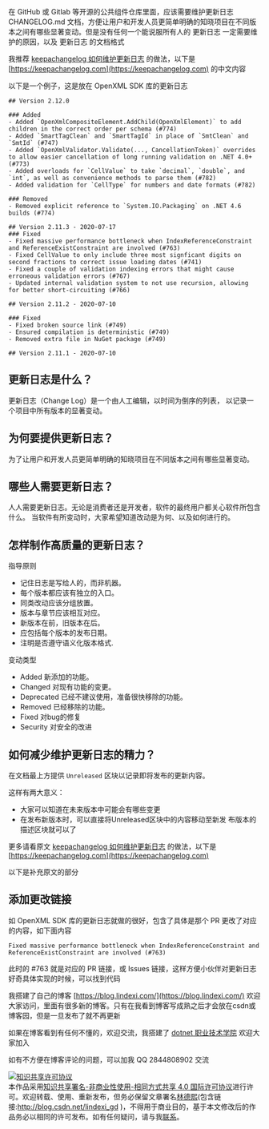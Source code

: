 
在 GitHub 或 Gitlab 等开源的公共组件仓库里面，应该需要维护更新日志 CHANGELOG.md 文档，方便让用户和开发人员更简单明确的知晓项目在不同版本之间有哪些显著变动。但是没有任何一个能说服所有人的 更新日志 一定需要维护的原因，以及 更新日志 的文档格式

<!--more-->


<!-- 发布 -->

我推荐 [keepachangelog 如何维护更新日志](https://keepachangelog.com/zh-CN/1.0.0/ ) 的做法，以下是 [https://keepachangelog.com](https://keepachangelog.com) 的中文内容

以下是一个例子，这是放在 OpenXML SDK 库的更新日志

```
## Version 2.12.0

### Added
- Added `OpenXmlCompositeElement.AddChild(OpenXmlElement)` to add children in the correct order per schema (#774)
- Added `SmartTagClean` and `SmartTagId` in place of `SmtClean` and `SmtId` (#747)
- Added `OpenXmlValidator.Validate(..., CancellationToken)` overrides to allow easier cancellation of long running validation on .NET 4.0+ (#773)
- Added overloads for `CellValue` to take `decimal`, `double`, and `int`, as well as convenience methods to parse them (#782)
- Added validation for `CellType` for numbers and date formats (#782)

### Removed
- Removed explicit reference to `System.IO.Packaging` on .NET 4.6 builds (#774)

## Version 2.11.3 - 2020-07-17
### Fixed
- Fixed massive performance bottleneck when IndexReferenceConstraint and ReferenceExistConstraint are involved (#763)
- Fixed CellValue to only include three most signficant digits on second fractions to correct issue loading dates (#741)
- Fixed a couple of validation indexing errors that might cause erroneous validation errors (#767)
- Updated internal validation system to not use recursion, allowing for better short-circuiting (#766)

## Version 2.11.2 - 2020-07-10

### Fixed
- Fixed broken source link (#749)
- Ensured compilation is deterministic (#749)
- Removed extra file in NuGet package (#749)

## Version 2.11.1 - 2020-07-10
```

## 更新日志是什么？

更新日志（Change Log）是一个由人工编辑，以时间为倒序的列表， 以记录一个项目中所有版本的显著变动。 

## 为何要提供更新日志？ 

为了让用户和开发人员更简单明确的知晓项目在不同版本之间有哪些显著变动。

## 哪些人需要更新日志？ 

人人需要更新日志。无论是消费者还是开发者，软件的最终用户都关心软件所包含什么。 当软件有所变动时，大家希望知道改动是为何、以及如何进行的。 

## 怎样制作高质量的更新日志？ 

指导原则

- 记住日志是写给人的，而非机器。
- 每个版本都应该有独立的入口。
- 同类改动应该分组放置。
- 版本与章节应该相互对应。
- 新版本在前，旧版本在后。
- 应包括每个版本的发布日期。
- 注明是否遵守语义化版本格式.

变动类型

- Added 新添加的功能。
- Changed 对现有功能的变更。
- Deprecated 已经不建议使用，准备很快移除的功能。
- Removed 已经移除的功能。
- Fixed 对bug的修复
- Security 对安全的改进

## 如何减少维护更新日志的精力？ 

 在文档最上方提供 `Unreleased` 区块以记录即将发布的更新内容。

这样有两大意义：

- 大家可以知道在未来版本中可能会有哪些变更
- 在发布新版本时，可以直接将Unreleased区块中的内容移动至新发 布版本的描述区块就可以了

更多请看原文 [keepachangelog 如何维护更新日志](https://keepachangelog.com/zh-CN/1.0.0/ ) 的做法，以下是 [https://keepachangelog.com](https://keepachangelog.com)

以下是补充原文的部分

## 添加更改链接

如 OpenXML SDK 库的更新日志就做的很好，包含了具体是那个 PR 更改了对应的内容，如下面内容

```
Fixed massive performance bottleneck when IndexReferenceConstraint and ReferenceExistConstraint are involved (#763)
```

此时的 #763 就是对应的 PR 链接，或 Issues 链接，这样方便小伙伴对更新日志好奇具体实现的时候，可以找到代码



我搭建了自己的博客 [https://blog.lindexi.com/](https://blog.lindexi.com/) 欢迎大家访问，里面有很多新的博客。只有在我看到博客写成熟之后才会放在csdn或博客园，但是一旦发布了就不再更新

如果在博客看到有任何不懂的，欢迎交流，我搭建了 [dotnet 职业技术学院](https://t.me/dotnet_campus) 欢迎大家加入

如有不方便在博客评论的问题，可以加我 QQ 2844808902 交流

<a rel="license" href="http://creativecommons.org/licenses/by-nc-sa/4.0/"><img alt="知识共享许可协议" style="border-width:0" src="https://licensebuttons.net/l/by-nc-sa/4.0/88x31.png" /></a><br />本作品采用<a rel="license" href="http://creativecommons.org/licenses/by-nc-sa/4.0/">知识共享署名-非商业性使用-相同方式共享 4.0 国际许可协议</a>进行许可。欢迎转载、使用、重新发布，但务必保留文章署名[林德熙](http://blog.csdn.net/lindexi_gd)(包含链接:http://blog.csdn.net/lindexi_gd )，不得用于商业目的，基于本文修改后的作品务必以相同的许可发布。如有任何疑问，请与我[联系](mailto:lindexi_gd@163.com)。